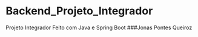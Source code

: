# Backend_Projeto_Integrador
Projeto Integrador Feito com Java e Spring Boot
###Jonas Pontes Queiroz
